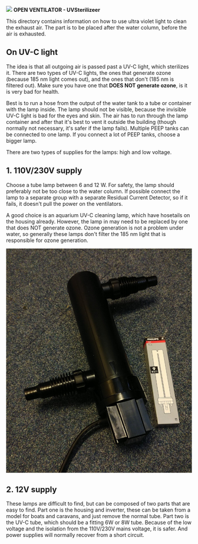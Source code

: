 ![](../../OpenVentilatorLogoSmall.png) **OPEN VENTILATOR - UVSterilizeer**

This directory contains information on how to use ultra violet light to clean the exhaust air. The part is to be placed after the water column, before the air is exhausted. 

## On UV-C light

The idea is that all outgoing air is passed past a UV-C light, which sterilizes it. 
There are two types of UV-C lights, the ones that generate ozone (because 185 nm light comes out), and the ones that don't (185 nm is filtered out). 
Make sure you have one that **DOES NOT generate ozone**, is it is very bad for health. 

Best is to run a hose from the output of the water tank to a tube or container with the lamp inside. 
The lamp should not be visible, because the invisible UV-C light is bad for the eyes and skin. 
The air has to run through the lamp container and after that it's best to vent it outside the building 
(though normally not necessary, it's safer if the lamp fails). Multiple PEEP tanks can be connected to one lamp. 
If you connect a lot of PEEP tanks, choose a bigger lamp.

There are two types of supplies for the lamps: high and low voltage.

## 1. 110V/230V supply

Choose a tube lamp between 6 and 12 W. For safety, the lamp should preferably not be too close to the 
water column. If possible connect the lamp to a separate group with a separate Residual Current Detector, 
so if it fails, it doesn't pull the power on the ventilators. 

A good choice is an aquarium UV-C cleaning lamp, which have hosetails on the housing already. However, the lamp in may need to be replaced by one that does NOT generate ozone. Ozone generation is not a problem under water, so generally these lamps don't filter the 185 nm light that is responsible for ozone generation.

![Pool cleaner UV-C lamp](images/PoolCleaner.jpg)

## 2. 12V supply

These lamps are difficult to find, but can be composed of two parts that are easy to find. 
Part one is the housing and inverter, these can be taken from a model for boats and caravans, and just remove the normal 
tube. Part two is the UV-C tube, which should be a fitting 6W or 8W tube. Because of the low voltage and the isolation 
from the 110V/230V mains voltage, it is safer. And power supplies will normally recover from a short circuit.
